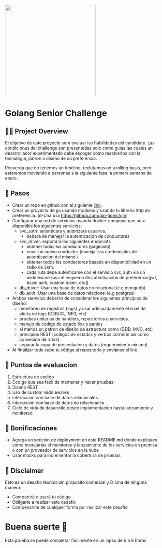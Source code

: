 <img src="https://getduna.com/svg/duna-logo.svg" width="300">

# Golang Senior Challenge

## 👩‍💻 Project Overview

El objetivo de este proyecto será evaluar las habilidades del candidato. Las condiciones del challenge son presentadas solo como guias las cuales un desarrollador experimentado debe escoger como resolverlos con la tecnologia, patron o diseño de su preferencia.

Recuerda que no tenemos un timeline, reclutamos on a rolling basis, pero estaremos moviendo a personas a la siguiente fase la primera semana de enero.

## 🦶 Pasos
- Crear un repo en github con el siguiente [link](https://classroom.github.com/a/6Jhgrl0w).
- Crear un proyecto de go usando modulos y usando tu libreria http de preferencia. (d-Una usa https://github.com/gin-gonic/gin)
- Configurar una red de servicios usando docker-compose que hara disponible los siguientes servicios:
    - svc_auth: autenticará y autorizará usuarios.
        - deberá de manejar la autenticacion de conductores
    - svc_driver: expondrá los siguientes endpoints
        - obtener todas los conductores (paginado)
        - crear un nuevo conductor (manejar las credenciales de autenticacion del mismo.)
        - obtener todos los conductores basado en disponibilidad en un radio de 2km.
        - cada ruta debe autenticarse con el servicio svc_auth via un middleware (usa el esquema de autenticacion de preferencia[jwt, basic auth, custom token, etc])
    - db_driver: Usar una base de datos no relacional (e.g mongodb)
    - db_auth: Usar una base de datos relacional (e.g postgres)
- Ambos servicios deberán de considerar los siguientes principios de diseño:
    - monitoreo de registros (logs) y usar adecuadamente el nivel de alerta de logs (DEBUG, INFO, etc)
    - pruebas unitarias de handlers, repositorios o servicios.
    - manejo de codigo de estado 5xx y panics
    - al menos un patron de diseño de estructura como (DDD, MVC, etc)
    - principios REST (codigos de estados y verbos correcto asi como convecion de rutas)
    - separar la capa de presentacion y datos (requerimiento minimo)
- Al finalizar todo sube tu código al repositorio y envíanos el link

## 🎯 Puntos de evaluacion

1. Estructura de codigo
2. Codigo que sea facil de mantener y hacer pruebas.
3. Diseño REST
4. Uso de custom middlewares
5. Interaccion con base de datos relacionales
6. Interaccion con base de datos no relacionales
7. Ciclo de vida de desarrollo desde implementacion hasta lanzamiento y monitoreo.

## 🎯 Bonificaciones

- Agrega un seccion de deployment en este README.md donde expliques como manejarias el monitoreo y  lanzamiento de los servicios en premisa o con un proveedor de servicios en la nube
- Usar mocks para incrementar la cobertura de pruebas.

## 📃 Disclaimer

Esto es un desafío técnico sin proposito comercial y D-Una de ninguna manera:

* Compartirá o usará tu código
* Obligarte a realizar este desafío
* Compensarte de cualquier forma por realizar este desafío

# Buena suerte 🚀
Esta prueba se puede completar fácilmente en un lapso de 6 a 8 horas
